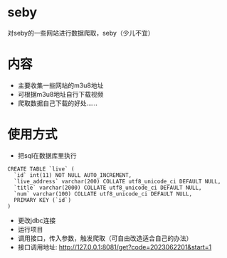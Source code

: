 # seby
对seby的一些网站进行数据爬取，seby（少儿不宜）

# 内容
+ 主要收集一些网站的m3u8地址
+ 可根据m3u8地址自行下载视频
+ 爬取数据自己下载的好处……
  
# 使用方式
+ 把sql在数据库里执行
```
CREATE TABLE `live` (
  `id` int(11) NOT NULL AUTO_INCREMENT,
  `live_address` varchar(200) COLLATE utf8_unicode_ci DEFAULT NULL,
  `title` varchar(2000) COLLATE utf8_unicode_ci DEFAULT NULL,
  `num` varchar(100) COLLATE utf8_unicode_ci DEFAULT NULL,
  PRIMARY KEY (`id`)
) 
```
+ 更改jdbc连接
+ 运行项目
+ 调用接口，传入参数，触发爬取（可自由改造适合自己的办法）
+ 接口调用地址: http://127.0.0.1:8081/get?code=2023062201&start=1
